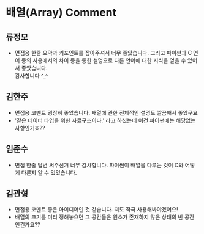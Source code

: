 # 배열(Array) Comment

## 류정모
- 면접용 한줄 요약과 키포인트를 잡아주셔서 너무 좋았습니다. 그리고 파이썬과 C 언어 등의 사용에서의 차이 등을 통한 설명으로 다른 언어에 대한 지식을 얻을 수 있어서 좋았습니다.  
  감사합니다 ^_^
  

## 김한주
- 면접용 코멘트 굉장히 좋았습니다. 배열에 관한 전체적인 설명도 깔끔해서 좋았구요
- '같은 데이터 타입을 위한 자료구조이다.' 라고 하셨는데 이건 파이썬에는 해당없는 사항인거죠??

## 임준수
- 면접 한줄 답변 써주신거 너무 감사합니다. 파이썬이 배열을 다루는 것이 C와 어떻게 다른지 알 수 있었습니다.

## 김관형
- 면접용 코멘트 좋은 아이디어인 것 같습니다. 저도 적극 사용해봐야겠어요!
- 배열의 크기를 미리 정해놓으면 그 공간들은 원소가 존재하지 않은 상태의 빈 공간인건가요??
